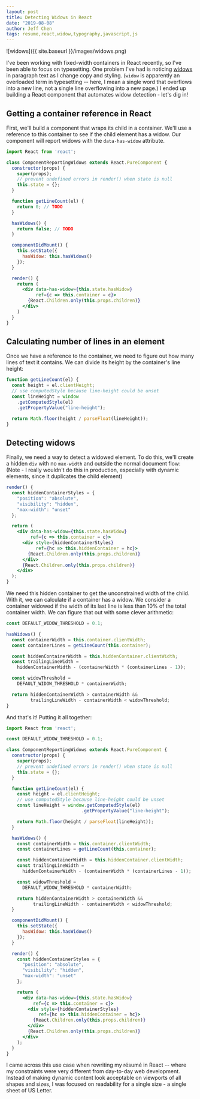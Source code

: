 ```yaml
---
layout: post
title: Detecting Widows in React
date: "2019-08-08"
author: Jeff Chen
tags: resume,react,widow,typography,javascript,js
---
```


![widows]({{ site.baseurl }}/images/widows.png)

I've been working with fixed-width containers in React recently, so I've been able to focus on typesetting. One problem I've had is noticing [widows](https://www.fonts.com/content/learning/fontology/level-2/text-typography/rags-widows-orphans) in paragraph text as I change copy and styling. (`widow` is apparently an overloaded term in typesetting -- here, I mean a single word that overflows into a new line, not a single line overflowing into a new page.) I ended up building a React component that automates widow detection - let's dig in!

<!--more-->

## Getting a container reference in React

First, we'll build a component that wraps its child in a container. We'll use a reference to this container to see if the child element has a widow. Our component will report widows with the `data-has-widow` attribute.

```jsx
import React from 'react';

class ComponentReportingWidows extends React.PureComponent {
  constructor(props) {
    super(props);
    // prevent undefined errors in render() when state is null
    this.state = {};
  }

  function getLineCount(el) {
    return 0; // TODO
  }

  hasWidows() {
    return false; // TODO
  }

  componentDidMount() {
    this.setState({
      hasWidow: this.hasWidows()
    });
  }

  render() {
    return (
      <div data-has-widow={this.state.hasWidow}
           ref={c => this.container = c}>
        {React.Children.only(this.props.children)}
      </div>
    )
  }
}
```

## Calculating number of lines in an element

Once we have a reference to the container, we need to figure out how many lines of text it contains. We can divide its height by the container's line height:

```jsx
function getLineCount(el) {
  const height = el.clientHeight;
  // use computedStyle because line-height could be unset
  const lineHeight = window
    .getComputedStyle(el)
    .getPropertyValue("line-height");

  return Math.floor(height / parseFloat(lineHeight));
}
```

## Detecting widows

Finally, we need a way to detect a widowed element. To do this, we'll create a hidden `div` with no `max-width` and outside the normal document flow: (Note - I really wouldn't do this in production, especially with dynamic elements, since it duplicates the child element)

```jsx
render() {
  const hiddenContainerStyles = {
    "position": "absolute",
    "visibility": "hidden",
    "max-width": "unset"
  };

  return (
    <div data-has-widow={this.state.hasWidow}
         ref={c => this.container = c}>
      <div style={hiddenContainerStyles}
           ref={hc => this.hiddenContainer = hc}>
        {React.Children.only(this.props.children)}
      </div>
      {React.Children.only(this.props.children)}
    </div>
  );
}
```

We need this hidden container to get the unconstrained width of the child. With it, we can calculate if a container has a widow. We consider a container widowed if the width of its last line is less than 10% of the total container width. We can figure that out with some clever arithmetic:

```jsx
const DEFAULT_WIDOW_THRESHOLD = 0.1;

hasWidows() {
  const containerWidth = this.container.clientWidth;
  const containerLines = getLineCount(this.container);

  const hiddenContainerWidth = this.hiddenContainer.clientWidth;
  const trailingLineWidth =
    hiddenContainerWidth - (containerWidth * (containerLines - 1));

  const widowThreshold =
    DEFAULT_WIDOW_THRESHOLD * containerWidth;

  return hiddenContainerWidth > containerWidth &&
         trailingLineWidth - containerWidth < widowThreshold;
}
```

And that's it! Putting it all together:

```jsx
import React from 'react';

const DEFAULT_WIDOW_THRESHOLD = 0.1;

class ComponentReportingWidows extends React.PureComponent {
  constructor(props) {
    super(props);
    // prevent undefined errors in render() when state is null
    this.state = {};
  }

  function getLineCount(el) {
    const height = el.clientHeight;
    // use computedStyle because line-height could be unset
    const lineHeight = window.getComputedStyle(el)
                            .getPropertyValue("line-height");

    return Math.floor(height / parseFloat(lineHeight));
  }

  hasWidows() {
    const containerWidth = this.container.clientWidth;
    const containerLines = getLineCount(this.container);

    const hiddenContainerWidth = this.hiddenContainer.clientWidth;
    const trailingLineWidth =
      hiddenContainerWidth - (containerWidth * (containerLines - 1));

    const widowThreshold =
      DEFAULT_WIDOW_THRESHOLD * containerWidth;

    return hiddenContainerWidth > containerWidth &&
          trailingLineWidth - containerWidth < widowThreshold;
  }

  componentDidMount() {
    this.setState({
      hasWidow: this.hasWidows()
    });
  }

  render() {
    const hiddenContainerStyles = {
      "position": "absolute",
      "visibility": "hidden",
      "max-width": "unset"
    };

    return (
      <div data-has-widow={this.state.hasWidow}
          ref={c => this.container = c}>
        <div style={hiddenContainerStyles}
            ref={hc => this.hiddenContainer = hc}>
          {React.Children.only(this.props.children)}
        </div>
        {React.Children.only(this.props.children)}
      </div>
    );
  }
}
```

I came across this use case when rewriting my résumé in React -- where my constraints were very different from day-to-day web development. Instead of making dynamic content look acceptable on viewports of all shapes and sizes, I was focused on readability for a single size - a single sheet of US Letter.
